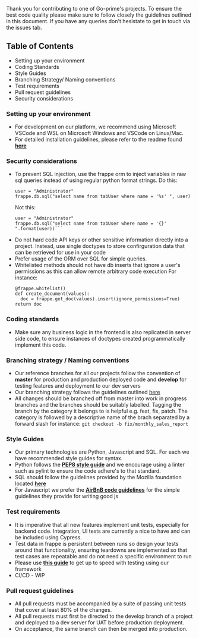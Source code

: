 Thank you for contributing to one of Go-prime's projects. To ensure the best code quality please make sure to follow closely the guidelines outlined in this document.
If you have any queries don't hesistate to get in touch via the issues tab.

## Table of Contents
- Setting up your environment
- Coding Standards
- Style Guides
- Branching Strategy/ Naming conventions
- Test requirements
- Pull request guidelines
- Security considerations


### Setting up your environment
- For development on our platform, we recommend using Microsoft VSCode and WSL on Microsoft Windows and VSCode on Linux/Mac.
- For detailed installation guidelines, please refer to the readme found **[here](https://github.com/go-prime/frappe/blob/prime-erp-develop/README.md)**

### Security considerations
- To prevent SQL injection, use the frappe orm to inject variables in raw sql queries instead of using regular python format strings.
  Do this:
  ```
  user = "Administrator"
  frappe.db.sql("select name from tabUser where name = '%s' ", user)
  ```
  Not this:
  ```
  user = "Administrator"
  frappe.db.sql("select name from tabUser where name = '{}' ".format(user))```
- Do not hard code API keys or other sensitive information directly into a project. Instead, use single doctypes to store confirguration data that can be retrieved for use in your code
- Prefer usage of the ORM over SQL for simple queries.
- Whitelisted methods should not have db inserts that ignore a user's permissions as this can allow remote arbitrary code execution 
  For instance:
  ```
  @frappe.whitelist()
  def create_document(values):
    doc = frappe.get_doc(values).insert(ignore_permissions=True)
  return doc
  ```
### Coding standards
- Make sure any business logic in the frontend is also replicated in server side code, to ensure instances of doctypes created programmatically implement this code.
### Branching strategy / Naming conventions
- Our reference branches for all our projects follow the convention of **master** for production and production deployed code and **develop** for testing features and deployment to our dev servers
- Our branching strategy follows the guidelines outlined [here](https://nvie.com/posts/a-successful-git-branching-model/)
- All changes should be branched off from master into work in progress branches and the branches should be suitably labelled. Tagging the branch by the category it belongs to is helpful e.g. feat, fix, patch. The category is followed by a descriptive name of the brach separated by a forward slash for instance:
    `git checkout -b fix/monthly_sales_report`
### Style Guides 
- Our primary technologies are Python, Javascript and SQL. For each we have recommended style guides for syntax.
- Python follows the **[PEP8 style guide](https://peps.python.org/pep-0008/)** and we encourage using a linter such as pylint to ensure the code adhere's to that standard.
- SQL should follow the guidelines provided by the Mozilla foundation located **[here](https://docs.telemetry.mozilla.org/concepts/sql_style.html)**
- For Javascript we prefer the **[AirBnB code guidelines](https://github.com/airbnb/javascript)** for the simple guidelines they provide for writing good js
### Test requirements
- It is imperative that all new features implement unit tests, especially for backend code. Integration, UI tests are currently a nice to have and can be included using Cypress.
- Test data in frappe is persistent between runs so design your tests around that functionality, ensuring teardowns are implemented so that test cases are repeatable and do not need a specific environment to run
- Please use **[this guide](https://frappeframework.com/docs/v13/user/en/introduction)** to get up to speed with testing using our framework
- CI/CD - WIP
### Pull request guidelines
- All pull requests must be accompanied by a suite of passing unit tests that cover at least 80% of the changes.
- All pull requests must first be directed to the develop branch of a project and deployed to a dev server for UAT before production deployment.
- On acceptance, the same branch can then be merged into production.
